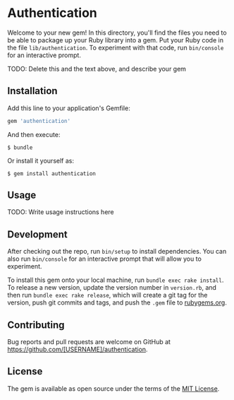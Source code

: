 # Authentication

Welcome to your new gem! In this directory, you'll find the files you need to be able to package up your Ruby library into a gem. Put your Ruby code in the file `lib/authentication`. To experiment with that code, run `bin/console` for an interactive prompt.

TODO: Delete this and the text above, and describe your gem

## Installation

Add this line to your application's Gemfile:

```ruby
gem 'authentication'
```

And then execute:

    $ bundle

Or install it yourself as:

    $ gem install authentication

## Usage

TODO: Write usage instructions here

## Development

After checking out the repo, run `bin/setup` to install dependencies. You can also run `bin/console` for an interactive prompt that will allow you to experiment.

To install this gem onto your local machine, run `bundle exec rake install`. To release a new version, update the version number in `version.rb`, and then run `bundle exec rake release`, which will create a git tag for the version, push git commits and tags, and push the `.gem` file to [rubygems.org](https://rubygems.org).

## Contributing

Bug reports and pull requests are welcome on GitHub at https://github.com/[USERNAME]/authentication.

## License

The gem is available as open source under the terms of the [MIT License](https://opensource.org/licenses/MIT).
